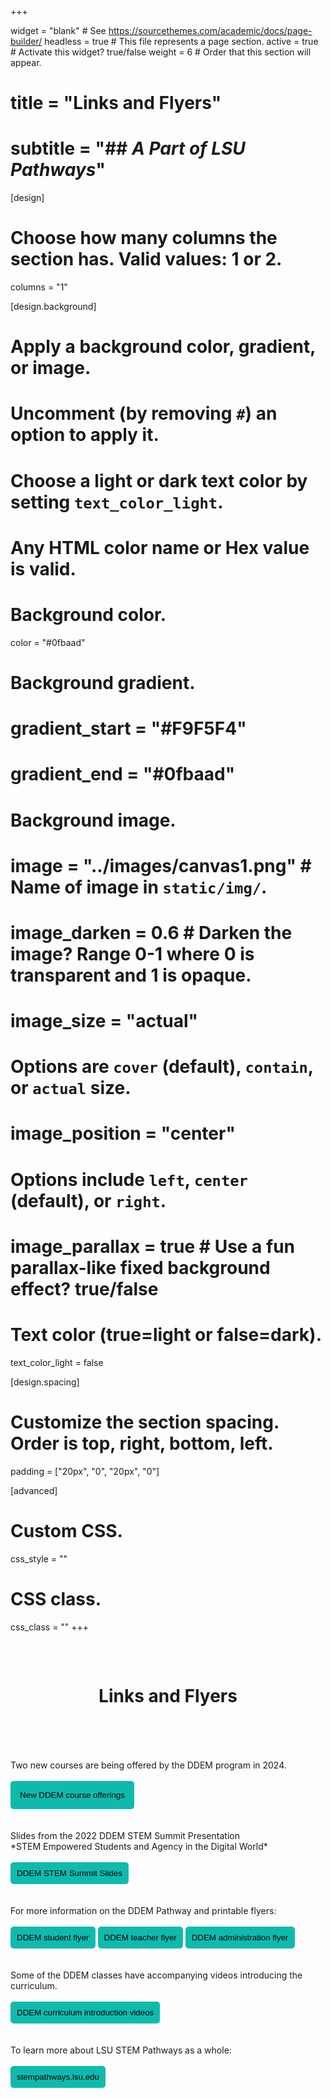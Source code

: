 +++

widget = "blank"  # See https://sourcethemes.com/academic/docs/page-builder/
headless = true  # This file represents a page section.
active = true  # Activate this widget? true/false
weight = 6  # Order that this section will appear.

# title = "Links and Flyers"
# subtitle = "## *A Part of LSU Pathways*"

[design]
  # Choose how many columns the section has. Valid values: 1 or 2.
  columns = "1"

[design.background]
  # Apply a background color, gradient, or image.
  #   Uncomment (by removing `#`) an option to apply it.
  #   Choose a light or dark text color by setting `text_color_light`.
  #   Any HTML color name or Hex value is valid.

  # Background color.
   color = "#0fbaad"
  
  # Background gradient.
   # gradient_start = "#F9F5F4"
   # gradient_end = "#0fbaad"
  
  # Background image.
  # image = "../images/canvas1.png"  # Name of image in `static/img/`.
  # image_darken = 0.6  # Darken the image? Range 0-1 where 0 is transparent and 1 is opaque.
  # image_size = "actual" 
   #  Options are `cover` (default), `contain`, or `actual` size.
  # image_position = "center"  
  # Options include `left`, `center` (default), or `right`.
  # image_parallax = true  # Use a fun parallax-like fixed background effect? true/false
  
  # Text color (true=light or false=dark).
  text_color_light = false

[design.spacing]
  # Customize the section spacing. Order is top, right, bottom, left.
  padding = ["20px", "0", "20px", "0"]

[advanced]
 # Custom CSS. 
 css_style = ""
 
 # CSS class.
 css_class = ""
+++
<center>
<div style="background-image: url('../images/canvas1a.png'); padding: 15px; ">
<br>

# **Links and Flyers** 
<br>

</div>
<br>

<br>
</center>
Two new courses are being offered by the DDEM program in 2024.
<br>
<br>
<a href="../downloads/newddem.pdf" target="_blank"> <button style= "background-color:#0fbaad; border: none ; border-radius: 5px; padding: 15px"> New DDEM course offerings</button></a> 
<br>
<br>
<br>
Slides from the 2022 DDEM STEM Summit Presentation 
<br>
*STEM Empowered Students and Agency in the Digital World*
<br>
<br>
<a href="https://docs.google.com/presentation/d/1rn8CxmMDH9ltJvo3_nNU8gGRUwm7P-Zqwf1yfJ5PNvs/present#slide=id.p" target="_blank"> <button style= "background-color:#0fbaad; border: none ; border-radius: 5px; padding: 10px"> DDEM STEM Summit Slides</button> </a>
<br>
<br>
<br>
For more information on the DDEM Pathway and printable flyers:
<br>
<br>
<a href="../downloads/DDEMStudents.pdf" target="_blank"> <button style= "background-color:#0fbaad; border: none ; border-radius: 5px; padding: 10px"> DDEM student flyer </button></a> <a href="../downloads/DDEMTeachers.pdf" target="_blank"> <button style= "background-color:#0fbaad; border: none ; border-radius: 5px; padding: 10px"> DDEM teacher flyer </button></a> <a href="../downloads/DDEMAdmin.pdf" target="_blank"> <button style= "background-color:#0fbaad; border: none ; border-radius: 5px; padding: 10px"> DDEM administration flyer </button></a> 
<br>
<br>
<br>
Some of the DDEM classes have accompanying videos introducing the curriculum. 
<br>
<br>
<a href="https://lsupathways.org/media-ddem" target="_blank"> <button style= "background-color:#0fbaad; border: none ; border-radius: 5px; padding: 10px"> DDEM curriculum introduction videos </button></a> 
<br>
<br>
<br>
To learn more about LSU STEM Pathways as a whole:
<br>
<br>
<a href="https://stempathways.lsu.edu" target="_blank"> <button style= "background-color:#0fbaad; border: none ; border-radius: 5px; padding: 10px"> stempathways.lsu.edu </button></a>

<br>
<br>